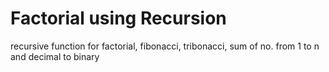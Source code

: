 # Factorial using Recursion
recursive function for factorial, fibonacci, tribonacci, sum of no. from 1 to n and decimal to binary
